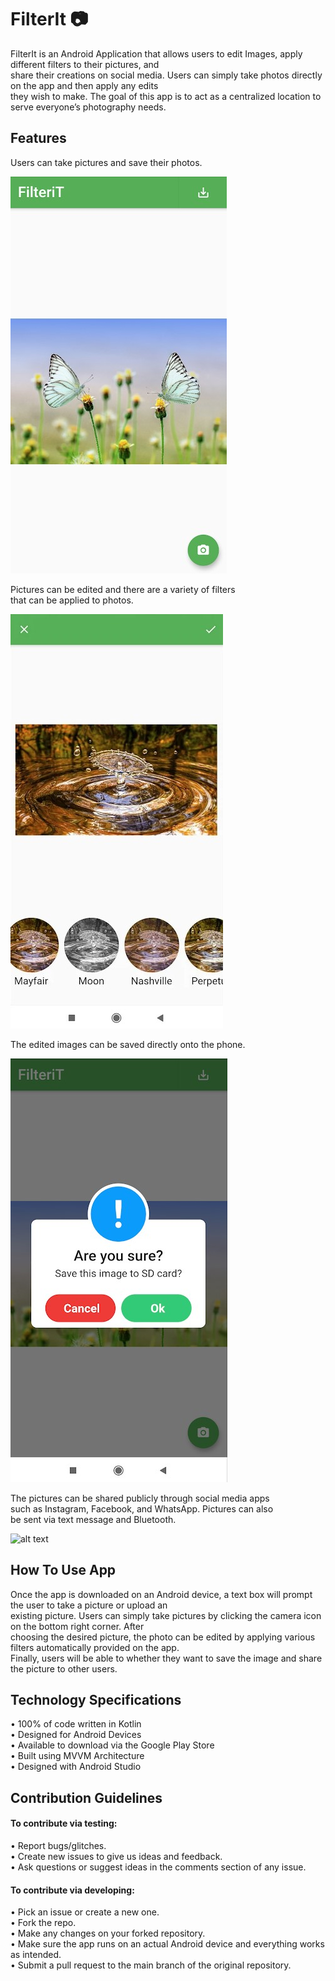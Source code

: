 # FilterIt 📷
FilterIt is an Android Application that allows users to edit Images, apply different filters to their pictures, and <br>
share their creations on social media. Users can simply take photos directly on the app and then apply any edits <br>
they wish to make. The goal of this app is to act as a centralized location to serve everyone’s photography needs. 

## Features
Users can take pictures and save their photos.

 ![alt text](https://github.com/Sthyarala/FilterIt/blob/master/Take_Pictures.jpg)

Pictures can be edited and there are a variety of filters <br> 
that can be applied to photos.

 ![alt text](https://github.com/Sthyarala/FilterIt/blob/master/Edit_Images.jpg)
 
The edited images can be saved directly onto the phone.

 ![alt text](https://github.com/Sthyarala/FilterIt/blob/master/Save_Image.jpg)
 
The pictures can be shared publicly through social media apps  <br>
such as Instagram, Facebook, and WhatsApp. Pictures can also  <br>
be sent via text message and Bluetooth. 

 ![alt text](FilterIt/Share_Pictures.jpg)
 
## How To Use App
Once the app is downloaded on an Android device, a text box will prompt the user to take a picture or upload an <br>
existing picture. Users can simply take pictures by clicking the camera icon on the bottom right corner. After <br>
choosing the desired picture, the photo can be edited by applying various filters automatically provided on the app. <br>
Finally, users will be able to whether they want to save the image and share the picture to other users.

## Technology Specifications
•	100%  of code written in Kotlin <br>
•	Designed for Android Devices <br>
•	Available to download via the Google Play Store <br>
•	Built using MVVM Architecture <br>
•	Designed with Android Studio <br>

## Contribution Guidelines
#### To contribute via testing:
•	Report bugs/glitches. <br>
•	Create new issues to give us ideas and feedback. <br>
•	Ask questions or suggest ideas in the comments section of any issue. <br>

#### To contribute via developing:
•	Pick an issue or create a new one. <br>
•	Fork the repo. <br>
•	Make any changes on your forked repository. <br>
•	Make sure the app runs on an actual Android device and everything works as intended. <br>
•	Submit a pull request to the main branch of the original repository. <br>


